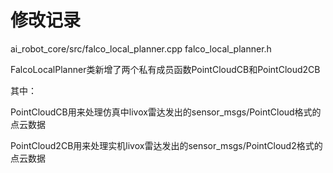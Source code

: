 # 修改记录

ai_robot_core/src/falco_local_planner.cpp falco_local_planner.h

FalcoLocalPlanner类新增了两个私有成员函数PointCloudCB和PointCloud2CB

其中：

PointCloudCB用来处理仿真中livox雷达发出的sensor_msgs/PointCloud格式的点云数据

PointCloud2CB用来处理实机livox雷达发出的sensor_msgs/PointCloud2格式的点云数据


